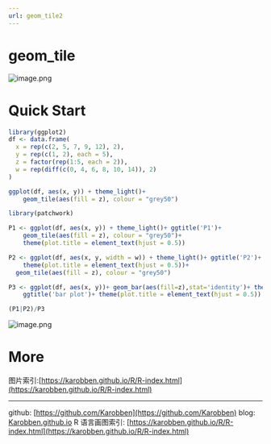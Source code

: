 ```yaml
---
url: geom_tile2
---
```

# geom_tile

![image.png](https://cdn.nlark.com/yuque/0/2020/png/691897/1580048510936-fec0d7d9-24d7-4354-b0c5-db15365e3d1c.png#align=left&display=inline&height=425&name=image.png&originHeight=425&originWidth=730&size=12048&status=done&style=none&width=730)<br />

<a name="6qOmi"></a>
# Quick Start
```r
library(ggplot2)
df <- data.frame(
  x = rep(c(2, 5, 7, 9, 12), 2),
  y = rep(c(1, 2), each = 5),
  z = factor(rep(1:5, each = 2)),
  w = rep(diff(c(0, 4, 6, 8, 10, 14)), 2)
)

ggplot(df, aes(x, y)) + theme_light()+
	geom_tile(aes(fill = z), colour = "grey50")
```


```r
library(patchwork)

P1 <- ggplot(df, aes(x, y)) + theme_light()+ ggtitle('P1')+
	geom_tile(aes(fill = z), colour = "grey50")+
	theme(plot.title = element_text(hjust = 0.5))

P2 <- ggplot(df, aes(x, y, width = w)) + theme_light()+ ggtitle('P2')+
	theme(plot.title = element_text(hjust = 0.5))+
  geom_tile(aes(fill = z), colour = "grey50")

P3 <- ggplot(df, aes(x, y))+ geom_bar(aes(fill=z),stat='identity')+ theme_light()+
	ggtitle('bar plot')+ theme(plot.title = element_text(hjust = 0.5))

(P1|P2)/P3
```
![image.png](https://cdn.nlark.com/yuque/0/2020/png/691897/1580048826017-b418a814-66b6-49eb-8e0d-fd867865c012.png#align=left&display=inline&height=468&name=image.png&originHeight=468&originWidth=742&size=20573&status=done&style=none&width=742)


<a name="FG8Ad"></a>
# More
图片索引:[https://karobben.github.io/R/R-index.html](https://karobben.github.io/R/R-index.html)




---
github: [https://github.com/Karobben](https://github.com/Karobben)
blog: [Karobben.github.io](http://Karobben.github.io)
R 语言画图索引: [https://karobben.github.io/R/R-index.html](https://karobben.github.io/R/R-index.html)
